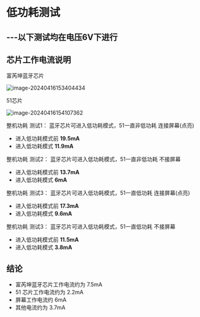 # 低功耗测试

##                                                   ---以下测试均在电压6V下进行

## 芯片工作电流说明

富芮坤蓝牙芯片

![image-20240416153404434](https://newbie-typora.oss-cn-shenzhen.aliyuncs.com/zhongke/image-20240416153404434.png)

51芯片

![image-20240416154107362](https://newbie-typora.oss-cn-shenzhen.aliyuncs.com/zhongke/image-20240416154107362.png)



整机功耗 测试1： 蓝牙芯片可进入低功耗模式，51一直非低功耗    连接屏幕(点亮)

- 进入低功耗模式前   **19.5mA**
- 进入低功耗模式 **11.9mA**

整机功耗 测试2： 蓝牙芯片可进入低功耗模式，51一直非低功耗    不接屏幕

- 进入低功耗模式前 **13.7mA**
- 进入低功耗模式 **6mA**

整机功耗 测试3： 蓝牙芯片可进入低功耗模式，51一直低功耗    连接屏幕(点亮)

- 进入低功耗模式前   **17.3mA**
- 进入低功耗模式 **9.6mA**

整机功耗 测试3： 蓝牙芯片可进入低功耗模式，51一直低功耗    不接屏幕

- 进入低功耗模式前   **11.5mA**
- 进入低功耗模式 **3.8mA**



## 结论

- 富芮坤蓝牙芯片工作电流约为 7.5mA  
- 51 芯片工作电流约为 2.2mA
- 屏幕工作电流约 6mA
- 其他电流约为 3.7mA